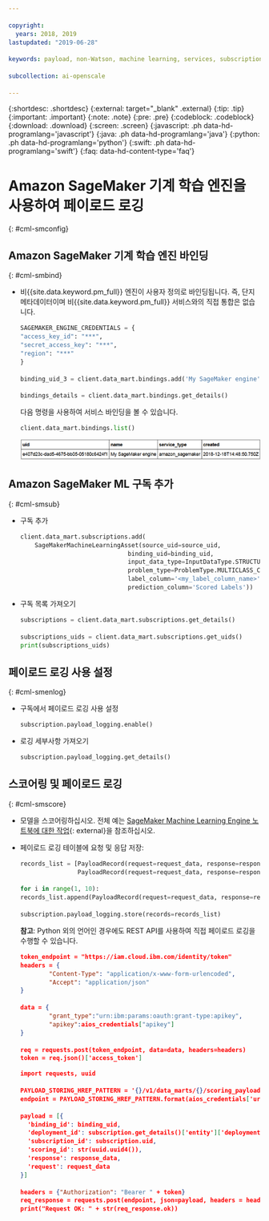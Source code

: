 ```yaml
---

copyright:
  years: 2018, 2019
lastupdated: "2019-06-28"

keywords: payload, non-Watson, machine learning, services, subscription

subcollection: ai-openscale

---
```


{:shortdesc: .shortdesc}
{:external: target="_blank" .external}
{:tip: .tip}
{:important: .important}
{:note: .note}
{:pre: .pre}
{:codeblock: .codeblock}
{:download: .download}
{:screen: .screen}
{:javascript: .ph data-hd-programlang='javascript'}
{:java: .ph data-hd-programlang='java'}
{:python: .ph data-hd-programlang='python'}
{:swift: .ph data-hd-programlang='swift'}
{:faq: data-hd-content-type='faq'}

# Amazon SageMaker 기계 학습 엔진을 사용하여 페이로드 로깅
{: #cml-smconfig}

## Amazon SageMaker 기계 학습 엔진 바인딩
{: #cml-smbind}

- 비{{site.data.keyword.pm_full}} 엔진이 사용자 정의로 바인딩됩니다. 즉, 단지 메타데이터이며 비{{site.data.keyword.pm_full}} 서비스와의 직접 통합은 없습니다.

    ```python
    SAGEMAKER_ENGINE_CREDENTIALS = {
    "access_key_id": "***",
    "secret_access_key": "***",
    "region": "***"
    }

    binding_uid_3 = client.data_mart.bindings.add('My SageMaker engine', SageMakerMachineLearningInstance(SAGEMAKER_ENGINE_CREDENTIALS))

    bindings_details = client.data_mart.bindings.get_details()
    ```
  다음 명령을 사용하여 서비스 바인딩을 볼 수 있습니다.

    ```python
    client.data_mart.bindings.list()
    ```

    ![SageMaker ML 바인딩](images/ml-sagemaker-bind.png)

## Amazon SageMaker ML 구독 추가
{: #cml-smsub}

- 구독 추가

    ```python
    client.data_mart.subscriptions.add(
        SageMakerMachineLearningAsset(source_uid=source_uid,
                                  binding_uid=binding_uid,
                                  input_data_type=InputDataType.STRUCTURED,
                                  problem_type=ProblemType.MULTICLASS_CLASSIFICATION,
                                  label_column='<my_label_column_name>',
                                  prediction_column='Scored Labels'))
    ```

- 구독 목록 가져오기

    ```python
    subscriptions = client.data_mart.subscriptions.get_details()

    subscriptions_uids = client.data_mart.subscriptions.get_uids()
    print(subscriptions_uids)
    ```

## 페이로드 로깅 사용 설정
{: #cml-smenlog}

- 구독에서 페이로드 로깅 사용 설정

    ```python
    subscription.payload_logging.enable()
    ```

- 로깅 세부사항 가져오기

    ```python
    subscription.payload_logging.get_details()
    ```

## 스코어링 및 페이로드 로깅
{: #cml-smscore}

- 모델을 스코어링하십시오. 전체 예는 [SageMaker Machine Learning Engine 노트북에 대한 작업](https://github.com/pmservice/ai-openscale-tutorials/blob/master/notebooks/AI%20OpenScale%20and%20SageMaker%20ML%20Engine.ipynb){: external}을 참조하십시오.


- 페이로드 로깅 테이블에 요청 및 응답 저장:

    ```python
    records_list = [PayloadRecord(request=request_data, response=response_data, response_time=response_time),
                    PayloadRecord(request=request_data, response=response_data, response_time=response_time)]

    for i in range(1, 10):
    records_list.append(PayloadRecord(request=request_data, response=response_data, response_time=response_time))

    subscription.payload_logging.store(records=records_list)
    ```
    **참고**: Python 외의 언어인 경우에도 REST API를 사용하여 직접 페이로드 로깅을 수행할 수 있습니다.

    ```json
    token_endpoint = "https://iam.cloud.ibm.com/identity/token"
    headers = {
            "Content-Type": "application/x-www-form-urlencoded",
            "Accept": "application/json"
    }

    data = {
            "grant_type":"urn:ibm:params:oauth:grant-type:apikey",
            "apikey":aios_credentials["apikey"]
    }

    req = requests.post(token_endpoint, data=data, headers=headers)
    token = req.json()['access_token']
    ```

    ```json
    import requests, uuid

    PAYLOAD_STORING_HREF_PATTERN = '{}/v1/data_marts/{}/scoring_payloads'
    endpoint = PAYLOAD_STORING_HREF_PATTERN.format(aios_credentials['url'], aios_credentials['data_mart_id'])

    payload = [{
      'binding_id': binding_uid,
      'deployment_id': subscription.get_details()['entity']['deployments'][0]['deployment_id'],
      'subscription_id': subscription.uid,
      'scoring_id': str(uuid.uuid4()),
      'response': response_data,
      'request': request_data
    }]

    headers = {"Authorization": "Bearer " + token}
    req_response = requests.post(endpoint, json=payload, headers = headers)
    print("Request OK: " + str(req_response.ok))
    ```
